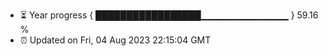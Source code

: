 - ⏳ Year progress { █████████████████▁▁▁▁▁▁▁▁▁▁▁▁▁ } 59.16 %
- ⏰ Updated on Fri, 04 Aug 2023 22:15:04 GMT

